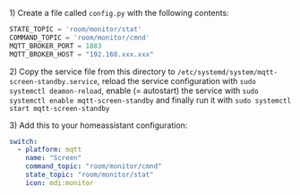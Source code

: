 1\) Create a file called `config.py` with the following contents:

```python
STATE_TOPIC = 'room/monitor/stat'
COMMAND_TOPIC = 'room/monitor/cmnd'
MQTT_BROKER_PORT = 1883
MQTT_BROKER_HOST = "192.168.xxx.xxx"
```

2\) Copy the service file from this directory to `/etc/systemd/system/mqtt-screen-standby.service`, reload the service configuration with `sudo systemctl deamon-reload`, enable (= autostart) the service with `sudo systemctl enable mqtt-screen-standby` and finally run it with `sudo systemctl start mqtt-screen-standby`

3\) Add this to your homeassistant configuration:

```yaml
switch:
  - platform: mqtt
    name: "Screen"
    command_topic: "room/monitor/cmnd"
    state_topic: "room/monitor/stat"
    icon: mdi:monitor
```